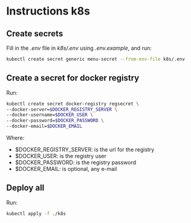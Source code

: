# Instructions k8s

## Create secrets

Fill in the _.env_ file in _k8s/.env_ using _.env.example_, and run:

```sh
kubectl create secret generic menu-secret --from-env-file k8s/.env
```

## Create a secret for docker registry

Run:

```sh
kubectl create secret docker-registry regsecret \
--docker-server=$DOCKER_REGISTRY_SERVER \
--docker-username=$DOCKER_USER \
--docker-password=$DOCKER_PASSWORD \
--docker-email=$DOCKER_EMAIL
```

Where:

- $DOCKER_REGISTRY_SERVER: is the url for the registry
- $DOCKER_USER: is the registry user
- $DOCKER_PASSWORD: is the registry password
- $DOCKER_EMAIL: is optional, any e-mail

## Deploy all

Run:

```sh
kubectl apply -f ./k8s
```
